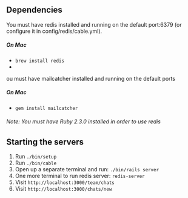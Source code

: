 ## Dependencies

You must have redis installed and running on the default port:6379 (or configure it in config/redis/cable.yml).

##### On Mac
* `brew install redis`
* 

ou must have mailcatcher installed and running on the default ports

##### On Mac
* `gem install mailcatcher` 

###### Note: You must have Ruby 2.3.0 installed in order to use redis

## Starting the servers

1. Run `./bin/setup`
2. Run `./bin/cable`
3. Open up a separate terminal and run: `./bin/rails server`
4. One more terminal to run redis server: `redis-server`
5. Visit `http://localhost:3000/team/chats`
6. Visit `http://localhost:3000/chats/new`
#
